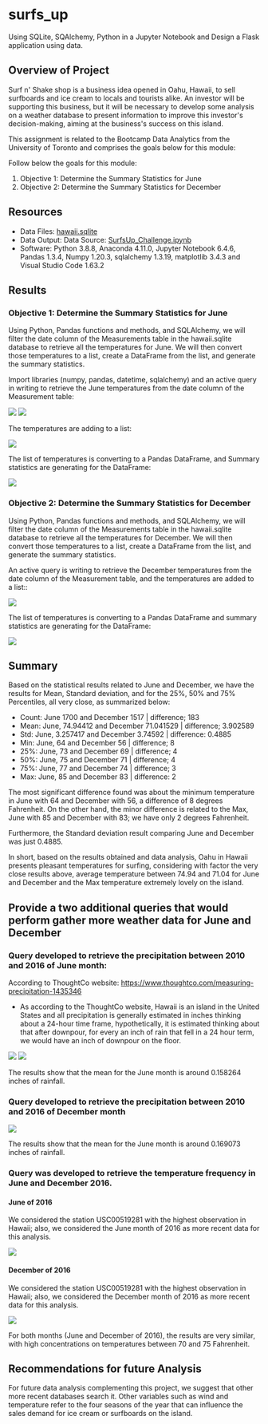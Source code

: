 # surfs_up
Using SQLite, SQAlchemy, Python in a Jupyter Notebook and Design a Flask application using data.

## Overview of Project

Surf n' Shake shop is a business idea opened in Oahu, Hawaii, to sell surfboards and ice cream to locals and tourists alike. An investor will be supporting this business, but it will be necessary to develop some analysis on a weather database to present information to improve this investor's decision-making, aiming at the business's success on this island. 

This assignment is related to the Bootcamp Data Analytics from the University of Toronto and comprises the goals below for this module: 

Follow below the goals for this module:

1) Objective 1: Determine the Summary Statistics for June
2) Objective 2: Determine the Summary Statistics for December

## Resources

* Data Files: [hawaii.sqlite](https://github.com/DougUOT/surfs_up/blob/main/hawaii.sqlite)
* Data Output: Data Source: [SurfsUp_Challenge.ipynb](https://github.com/DougUOT/surfs_up/blob/main/SurfsUp_Challenge.ipynb) 
* Software: Python 3.8.8, Anaconda 4.11.0, Jupyter Notebook 6.4.6, Pandas 1.3.4, Numpy 1.20.3, sqlalchemy 1.3.19, matplotlib 3.4.3 and Visual Studio Code 1.63.2

## Results

### Objective 1: Determine the Summary Statistics for June

Using Python, Pandas functions and methods, and SQLAlchemy, we will filter the date column of the Measurements table in the hawaii.sqlite database to retrieve all the temperatures for June. We will then convert those temperatures to a list, create a DataFrame from the list, and generate the summary statistics.

Import libraries (numpy, pandas, datetime, sqlalchemy) and an active query in writing to retrieve the June temperatures from the date column of the Measurement table: 

![](https://github.com/DougUOT/surfs_up/blob/main/Resouces/Surfsup_imag1.PNG)
![](https://github.com/DougUOT/surfs_up/blob/main/Resouces/Surfsup_imag2.PNG)

The temperatures are adding to a list:

![](https://github.com/DougUOT/surfs_up/blob/main/Resouces/Surfsup_imag3.PNG)

The list of temperatures is converting to a Pandas DataFrame, and Summary statistics are generating for the DataFrame:

![](https://github.com/DougUOT/surfs_up/blob/main/Resouces/Surfsup_imag4.PNG)


### Objective 2: Determine the Summary Statistics for December

Using Python, Pandas functions and methods, and SQLAlchemy, we will filter the date column of the Measurements table in the hawaii.sqlite database to retrieve all the temperatures for December. We will then convert those temperatures to a list, create a DataFrame from the list, and generate the summary statistics.

An active query is writing to retrieve the December temperatures from the date column of the Measurement table, and the temperatures are added to a list::

![](https://github.com/DougUOT/surfs_up/blob/main/Resouces/Surfsup_imag5.PNG)

The list of temperatures is converting to a Pandas DataFrame and summary statistics are generating for the DataFrame:

![](https://github.com/DougUOT/surfs_up/blob/main/Resouces/Surfsup_imag6.PNG)

## Summary

Based on the statistical results related to June and December, we have the results for Mean, Standard deviation, and for the 25%, 50% and 75% Percentiles, all very close, as summarized below: 

* Count: June 1700 and December 1517 | difference; 183 
* Mean: June, 74.94412 and December 71.041529 | difference; 3.902589 
* Std: June, 3.257417 and December 3.74592 | difference: 0.4885 
* Min: June, 64 and December 56 | difference; 8 
* 25%: June, 73 and December 69 | difference; 4 
* 50%: June, 75 and December 71 | difference; 4 
* 75%: June, 77 and December 74 | difference; 3 
* Max: June, 85 and December 83 | difference: 2 

The most significant difference found was about the minimum temperature in June with 64 and December with 56, a difference of 8 degrees Fahrenheit. On the other hand, the minor difference is related to the Max, June with 85 and December with 83; we have only 2 degrees Fahrenheit. 

Furthermore, the Standard deviation result comparing June and December was just 0.4885. 

In short, based on the results obtained and data analysis, Oahu in Hawaii presents pleasant temperatures for surfing, considering with factor the very close results above, average temperature between 74.94 and 71.04 for June and December and the Max temperature extremely lovely on the island.

## Provide a two additional queries that would perform gather more weather data for June and December

### Query developed to retrieve the precipitation between 2010 and 2016 of June month:

According to ThoughtCo website: https://www.thoughtco.com/measuring-precipitation-1435346
* As according to the ThoughtCo website, Hawaii is an island in the United States and all precipitation is generally estimated in inches thinking about a 24-hour time frame, hypothetically, it is estimated thinking about that after downpour, for every an inch of rain that fell in a 24 hour term, we would have an inch of downpour on the floor.

![](https://github.com/DougUOT/surfs_up/blob/main/Resouces/Surfsup_imag7.PNG)
![](https://github.com/DougUOT/surfs_up/blob/main/Resouces/Surfsup_imag8.PNG)

The results show that the mean for the June month is around 0.158264 inches of rainfall.

### Query developed to retrieve the precipitation between 2010 and 2016 of December month

![](https://github.com/DougUOT/surfs_up/blob/main/Resouces/Surfsup_imag9.PNG)

The results show that the mean for the June month is around 0.169073 inches of rainfall.

### Query was developed to retrieve the temperature frequency in June and December 2016.

#### June of 2016

We considered the station USC00519281 with the highest observation in Hawaii; also, we considered the June month of 2016 as more recent data for this analysis.

![](https://github.com/DougUOT/surfs_up/blob/main/Resouces/Surfsup_imag10.PNG)

#### December of 2016

We considered the station USC00519281 with the highest observation in Hawaii; also, we considered the December month of 2016 as more recent data for this analysis.

![](https://github.com/DougUOT/surfs_up/blob/main/Resouces/Surfsup_imag11.PNG)

For both months (June and December of 2016), the results are very similar, with high concentrations on temperatures between 70 and 75 Fahrenheit.

## Recommendations for future Analysis

For future data analysis complementing this project, we suggest that other more recent databases search it. Other variables such as wind and temperature refer to the four seasons of the year that can influence the sales demand for ice cream or surfboards on the island.
